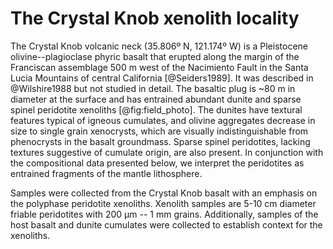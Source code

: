 # The Crystal Knob xenolith locality

The Crystal Knob volcanic neck (35.806º N, 121.174º W) is a Pleistocene
olivine--plagioclase phyric basalt that erupted along the margin of the
Franciscan assemblage 500 m west of the Nacimiento Fault in the Santa Lucia
Mountains of central California [@Seiders1989]. It was described in
@Wilshire1988 but not studied in detail. The basaltic plug is ~80 m in diameter
at the surface and has entrained abundant dunite and sparse spinel peridotite
xenoliths [@fig:field_photo]. The dunites have textural features typical of
igneous cumulates, and olivine aggregates decrease in size to single grain
xenocrysts, which are visually indistinguishable from phenocrysts in the basalt
groundmass. Sparse spinel peridotites, lacking textures suggestive of cumulate
origin, are also present. In conjunction with the compositional data presented
below, we interpret the peridotites as entrained fragments of the mantle
lithosphere.

<!--[[[fig:field_photo]]]-->

Samples were collected from the Crystal Knob basalt with an
emphasis on the polyphase peridotite xenoliths. Xenolith samples are 5-10 cm
diameter friable peridotites with 200 µm -- 1 mm grains. Additionally, samples
of the host basalt and dunite cumulates were collected to establish context for
the xenoliths.

